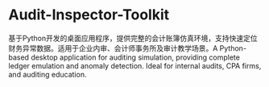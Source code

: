 # Audit-Inspector-Toolkit
基于Python开发的桌面应用程序，提供完整的会计账簿仿真环境，支持快速定位财务异常数据。适用于企业内审、会计师事务所及审计教学场景。A Python-based desktop application for auditing simulation, providing complete ledger emulation and anomaly detection. Ideal for internal audits, CPA firms, and auditing education.

